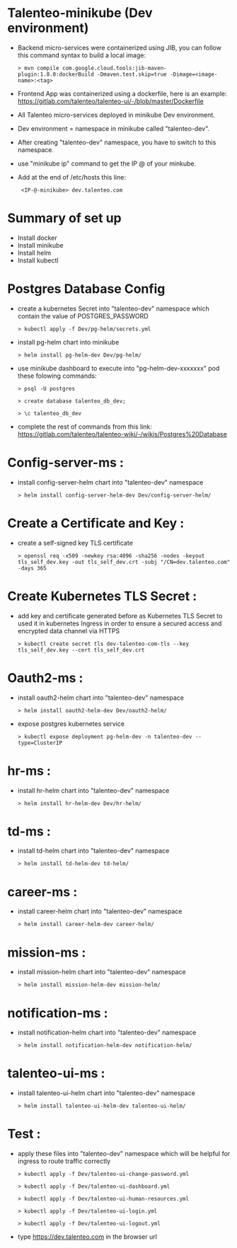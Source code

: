 # Talenteo-minikube (Dev environment)
+ Backend micro-services were containerized using JIB, you can follow this command syntax to build a local image:
    
    ```
    > mvn compile com.google.cloud.tools:jib-maven-plugin:1.8.0:dockerBuild -Dmaven.test.skip=true -Dimage=<image-name>:<tag>
    ```
+ Frontend App was containerized using a dockerfile, here is an example: https://gitlab.com/talenteo/talenteo-ui/-/blob/master/Dockerfile
+ All Talenteo micro-services deployed in minikube Dev environment. 
+ Dev environment = namespace in minikube called "talenteo-dev".
+ After creating "talenteo-dev" namespace, you have to switch to this namespace.
+ use "minikube ip" command to get the IP @ of your minkube.
+ Add at the end of /etc/hosts this line:  
    ```
     <IP-@-minikube> dev.talenteo.com
    ```

# Summary of set up
+ Install docker
+ Install minikube
+ Install helm
+ Install kubectl


# Postgres Database Config
+ create a kubernetes Secret into "talenteo-dev" namespace which contain the value of POSTGRES_PASSWORD
    
    ```
    > kubectl apply -f Dev/pg-helm/secrets.yml 
    ```

+ install pg-helm chart into minikube

    ```
    > helm install pg-helm-dev Dev/pg-helm/
    ```
+ use minikube dashboard to execute into "pg-helm-dev-xxxxxxx" pod these folowing commands:

    ```
    > psql -U postgres
    ```
    ```
    > create database talenteo_db_dev;
    ```
    ```
    > \c talenteo_db_dev
    ```
+ complete the rest of commands from this link: https://gitlab.com/talenteo/talenteo-wiki/-/wikis/Postgres%20Database


# Config-server-ms :
+ install config-server-helm chart into "talenteo-dev" namespace

    ```
    > helm install config-server-helm-dev Dev/config-server-helm/
    ```

# Create a Certificate and Key :
+ create a self-signed key TLS certificate

    ```
    > openssl req -x509 -newkey rsa:4096 -sha256 -nodes -keyout tls_self_dev.key -out tls_self_dev.crt -subj "/CN=dev.talenteo.com" -days 365
    ```

# Create Kubernetes TLS Secret :
+ add key and certificate generated before as Kubernetes TLS Secret to used it in kubernetes Ingress in order to ensure a secured access and encrypted data channel via HTTPS

    ```
    > kubectl create secret tls dev-talenteo-com-tls --key tls_self_dev.key --cert tls_self_dev.crt
    ```

# Oauth2-ms :
+ install oauth2-helm chart into "talenteo-dev" namespace

    ```
    > helm install oauth2-helm-dev Dev/oauth2-helm/
    ```
+ expose postgres kubernetes service
     ```
    > kubectl expose deployment pg-helm-dev -n talenteo-dev --type=ClusterIP
    ```

# hr-ms :
+ install hr-helm chart into "talenteo-dev" namespace

    ```
    > helm install hr-helm-dev Dev/hr-helm/
    ```
# td-ms :
+ install td-helm chart into "talenteo-dev" namespace

    ```
    > helm install td-helm-dev td-helm/
    ```
# career-ms :
+ install career-helm chart into "talenteo-dev" namespace

    ```
    > helm install career-helm-dev career-helm/
    ```
# mission-ms :
+ install mission-helm chart into "talenteo-dev" namespace

    ```
    > helm install mission-helm-dev mission-helm/
    ```
# notification-ms :
+ install notification-helm chart into "talenteo-dev" namespace

    ```
    > helm install notification-helm-dev notification-helm/
    ```
# talenteo-ui-ms :
+ install talenteo-ui-helm chart into "talenteo-dev" namespace

    ```
    > helm install talenteo-ui-helm-dev talenteo-ui-helm/
    ```
# Test :
+ apply these files into "talenteo-dev" namespace which will be helpful for ingress to route traffic correctly

    ```
    > kubectl apply -f Dev/talenteo-ui-change-password.yml
    ```
    ```
    > kubectl apply -f Dev/talenteo-ui-dashboard.yml
    ```
    ```
    > kubectl apply -f Dev/talenteo-ui-human-resources.yml
    ```
    ```
    > kubectl apply -f Dev/talenteo-ui-login.yml
    ```
    ```
    > kubectl apply -f Dev/talenteo-ui-logout.yml
    ```
+ type https://dev.talenteo.com in the browser url
